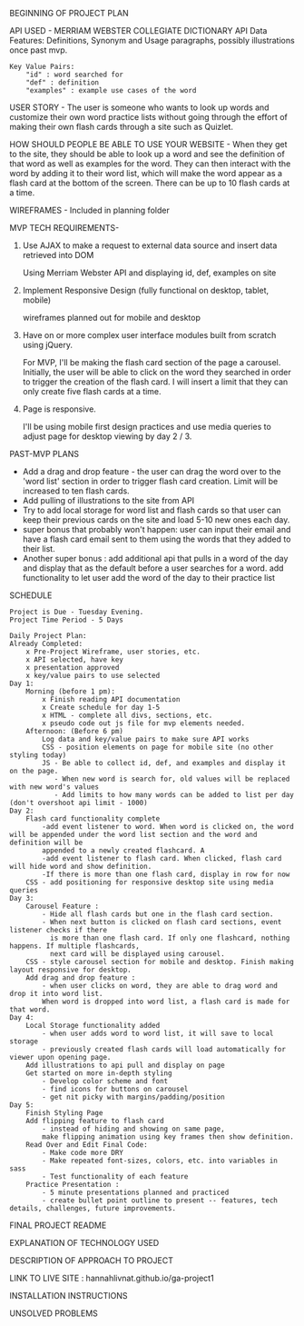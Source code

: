 
BEGINNING OF PROJECT PLAN

API USED - MERRIAM WEBSTER COLLEGIATE DICTIONARY API
    Data Features: Definitions, Synonym and Usage paragraphs, possibly illustrations once past mvp. 

    Key Value Pairs: 
        "id" : word searched for
        "def" : definition
        "examples" : example use cases of the word


USER STORY - 
The user is someone who wants to look up words and customize their 
own word practice lists without going through the effort of making their
own flash cards through a site such as Quizlet. 

HOW SHOULD PEOPLE BE ABLE TO USE YOUR WEBSITE -
When they get to the site, they should be able to look up a word and see the definition of that word as well as examples for the word. They can then interact with the word by adding it to their word list, which will make the word appear as a flash card at the bottom of the screen. There can be up to 10 flash cards at a time. 

WIREFRAMES - Included in planning folder

MVP TECH REQUIREMENTS- 

1) Use AJAX to make a request to external data source and insert data
retrieved into DOM

    Using Merriam Webster API and displaying id, def, examples on site

2) Implement Responsive Design (fully functional on desktop, tablet, mobile)

    wireframes planned out for mobile and desktop

3) Have on or more complex user interface modules built from scratch using jQuery. 

    For MVP, I'll be making the flash card section of the page a 
    carousel. Initially, the user will be able to click on the word
    they searched in order to trigger the creation of the flash card. 
    I will insert a limit that they can only create five flash cards 
    at a time. 

4) Page is responsive. 

    I'll be using mobile first design practices and use media queries to adjust
    page for desktop viewing by day 2 / 3. 

PAST-MVP PLANS

-   Add a drag and drop feature - the user can drag the word over to the 'word
    list' section in order to trigger flash card creation. Limit 
    will be increased to ten flash cards. 
-   Add pulling of illustrations to the site from API
-   Try to add local storage for word list and flash cards so that 
    user can keep their previous cards on the site and load 5-10 
    new ones each day. 
-   super bonus that probably won't happen: user can input their email and 
    have a flash card email sent to them using the words that they added
    to their list.
-   Another super bonus : add additional api that pulls in a word of the day and 
    display that as the default before a user searches for a word. add functionality
    to let user add the word of the day to their practice list

SCHEDULE

    Project is Due - Tuesday Evening. 
    Project Time Period - 5 Days

    Daily Project Plan: 
    Already Completed: 
        x Pre-Project Wireframe, user stories, etc. 
        x API selected, have key
        x presentation approved
        x key/value pairs to use selected
    Day 1: 
        Morning (before 1 pm):
            x Finish reading API documentation
            x Create schedule for day 1-5
            x HTML - complete all divs, sections, etc.
            x pseudo code out js file for mvp elements needed. 
        Afternoon: (Before 6 pm)
            Log data and key/value pairs to make sure API works
            CSS - position elements on page for mobile site (no other styling today)
            JS - Be able to collect id, def, and examples and display it on the page.
               - When new word is search for, old values will be replaced with new word's values
               - Add limits to how many words can be added to list per day (don't overshoot api limit - 1000)
    Day 2: 
        Flash card functionality complete
            -add event listener to word. When word is clicked on, the word will be appended under the word list section and the word and definition will be 
            appended to a newly created flashcard. A
            -add event listener to flash card. When clicked, flash card will hide word and show definition. 
            -If there is more than one flash card, display in row for now
        CSS - add positioning for responsive desktop site using media queries
    Day 3: 
        Carousel Feature : 
            - Hide all flash cards but one in the flash card section. 
            - When next button is clicked on flash card sections, event listener checks if there 
              is more than one flash card. If only one flashcard, nothing happens. If multiple flashcards, 
              next card will be displayed using carousel. 
        CSS - style carousel section for mobile and desktop. Finish making layout responsive for desktop.
        Add drag and drop feature :
            - when user clicks on word, they are able to drag word and drop it into word list. 
            When word is dropped into word list, a flash card is made for that word. 
    Day 4: 
        Local Storage functionality added
            - when user adds word to word list, it will save to local storage
            - previously created flash cards will load automatically for viewer upon opening page.
        Add illustrations to api pull and display on page
        Get started on more in-depth styling
            - Develop color scheme and font
            - find icons for buttons on carousel
            - get nit picky with margins/padding/position
    Day 5: 
        Finish Styling Page
        Add flipping feature to flash card 
            - instead of hiding and showing on same page,
            make flipping animation using key frames then show definition. 
        Read Over and Edit Final Code: 
            - Make code more DRY 
            - Make repeated font-sizes, colors, etc. into variables in sass
            - Test functionality of each feature
        Practice Presentation : 
            - 5 minute presentations planned and practiced
            - create bullet point outline to present -- features, tech details, challenges, future improvements. 




FINAL PROJECT README

EXPLANATION OF TECHNOLOGY USED


DESCRIPTION OF APPROACH TO PROJECT


LINK TO LIVE SITE  : hannahlivnat.github.io/ga-project1

INSTALLATION INSTRUCTIONS


UNSOLVED PROBLEMS